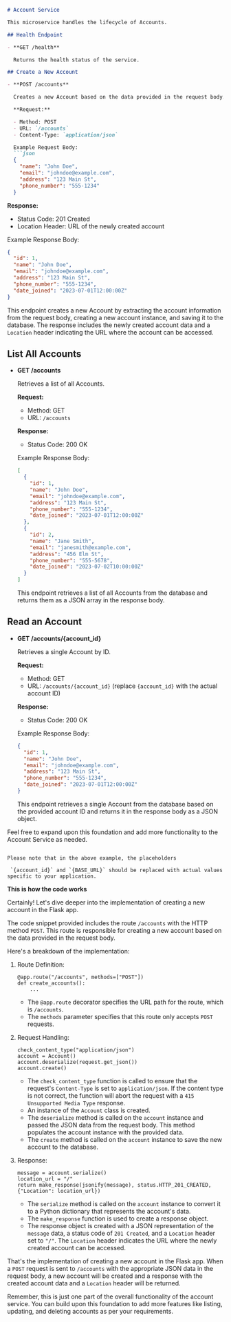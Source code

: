 
```markdown
# Account Service

This microservice handles the lifecycle of Accounts.

## Health Endpoint

- **GET /health**

  Returns the health status of the service.

## Create a New Account

- **POST /accounts**

  Creates a new Account based on the data provided in the request body.

  **Request:**

  - Method: POST
  - URL: `/accounts`
  - Content-Type: `application/json`

  Example Request Body:
  ```json
  {
    "name": "John Doe",
    "email": "johndoe@example.com",
    "address": "123 Main St",
    "phone_number": "555-1234"
  }
  ```

  **Response:**

  - Status Code: 201 Created
  - Location Header: URL of the newly created account

  Example Response Body:
  ```json
  {
    "id": 1,
    "name": "John Doe",
    "email": "johndoe@example.com",
    "address": "123 Main St",
    "phone_number": "555-1234",
    "date_joined": "2023-07-01T12:00:00Z"
  }
  ```

  This endpoint creates a new Account by extracting the account information from the request body, creating a new account instance, and saving it to the database. The response includes the newly created account data and a `Location` header indicating the URL where the account can be accessed.

## List All Accounts

- **GET /accounts**

  Retrieves a list of all Accounts.

  **Request:**

  - Method: GET
  - URL: `/accounts`

  **Response:**

  - Status Code: 200 OK

  Example Response Body:
  ```json
  [
    {
      "id": 1,
      "name": "John Doe",
      "email": "johndoe@example.com",
      "address": "123 Main St",
      "phone_number": "555-1234",
      "date_joined": "2023-07-01T12:00:00Z"
    },
    {
      "id": 2,
      "name": "Jane Smith",
      "email": "janesmith@example.com",
      "address": "456 Elm St",
      "phone_number": "555-5678",
      "date_joined": "2023-07-02T10:00:00Z"
    }
  ]
  ```

  This endpoint retrieves a list of all Accounts from the database and returns them as a JSON array in the response body.

## Read an Account

- **GET /accounts/{account_id}**

  Retrieves a single Account by ID.

  **Request:**

  - Method: GET
  - URL: `/accounts/{account_id}` (replace `{account_id}` with the actual account ID)

  **Response:**

  - Status Code: 200 OK

  Example Response Body:
  ```json
  {
    "id": 1,
    "name": "John Doe",
    "email": "johndoe@example.com",
    "address": "123 Main St",
    "phone_number": "555-1234",
    "date_joined": "2023-07-01T12:00:00Z"
  }
  ```

  This endpoint retrieves a single Account from the database based on the provided account ID and returns it in the response body as a JSON object.

Feel free to expand upon this foundation and add more functionality to the Account Service as needed.
```

Please note that in the above example, the placeholders

 `{account_id}` and `{BASE_URL}` should be replaced with actual values specific to your application.

```

  **This is how the code works**


Certainly! Let's dive deeper into the implementation of creating a new account in the Flask app.

The code snippet provided includes the route `/accounts` with the HTTP method `POST`. This route is responsible for creating a new account based on the data provided in the request body.

Here's a breakdown of the implementation:

1. Route Definition:
   ```
   @app.route("/accounts", methods=["POST"])
   def create_accounts():
       ...
   ```
   - The `@app.route` decorator specifies the URL path for the route, which is `/accounts`.
   - The `methods` parameter specifies that this route only accepts `POST` requests.

2. Request Handling:
   ```
   check_content_type("application/json")
   account = Account()
   account.deserialize(request.get_json())
   account.create()
   ```
   - The `check_content_type` function is called to ensure that the request's `Content-Type` is set to `application/json`. If the content type is not correct, the function will abort the request with a `415 Unsupported Media Type` response.
   - An instance of the `Account` class is created.
   - The `deserialize` method is called on the `account` instance and passed the JSON data from the request body. This method populates the account instance with the provided data.
   - The `create` method is called on the `account` instance to save the new account to the database.

3. Response:
   ```
   message = account.serialize()
   location_url = "/"
   return make_response(jsonify(message), status.HTTP_201_CREATED, {"Location": location_url})
   ```
   - The `serialize` method is called on the `account` instance to convert it to a Python dictionary that represents the account's data.
   - The `make_response` function is used to create a response object.
   - The response object is created with a JSON representation of the `message` data, a status code of `201 Created`, and a `Location` header set to `"/"`. The `Location` header indicates the URL where the newly created account can be accessed.

That's the implementation of creating a new account in the Flask app. When a `POST` request is sent to `/accounts` with the appropriate JSON data in the request body, a new account will be created and a response with the created account data and a `Location` header will be returned.

Remember, this is just one part of the overall functionality of the account service. You can build upon this foundation to add more features like listing, updating, and deleting accounts as per your requirements.

